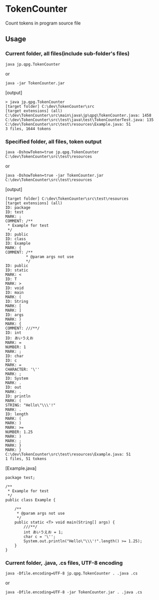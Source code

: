# TokenCounter
Count tokens in program source file

## Usage

### Current folder, all files(include sub-folder's files)
    java jp.qpg.TokenCounter 
or

    java -jar TokenCounter.jar 

[output]

    > java jp.qpg.TokenCounter
    [target folder] C:\dev\TokenCounter\src
    [target extensions] (all)
    C:\dev\TokenCounter\src\main\java\jp\qpg\TokenCounter.java: 1458
    C:\dev\TokenCounter\src\test\java\test\TokenCounterTest.java: 135
    C:\dev\TokenCounter\src\test\resources\Example.java: 51
    3 files, 1644 tokens
    
### Specified folder, all files, token output
    java -DshowToken=true jp.qpg.TokenCounter C:\dev\TokenCounter\src\test\resources 
or

    java -DshowToken=true -jar TokenCounter.jar C:\dev\TokenCounter\src\test\resources 

[output]

    [target folder] C:\dev\TokenCounter\src\test\resources
    [target extensions] (all)
    ID: package
    ID: test
    MARK: ;
    COMMENT: /**
     * Example for test
     */
    ID: public
    ID: class
    ID: Example
    MARK: {
    COMMENT: /**
             * @param args not use
             */
    ID: public
    ID: static
    MARK: <
    ID: T
    MARK: >
    ID: void
    ID: main
    MARK: (
    ID: String
    MARK: [
    MARK: ]
    ID: args
    MARK: )
    MARK: {
    COMMENT: ///**/
    ID: int
    ID: あいうえお
    MARK: =
    NUMBER: 1
    MARK: ;
    ID: char
    ID: c
    MARK: =
    CHARACTER: '\''
    MARK: ;
    ID: System
    MARK: .
    ID: out
    MARK: .
    ID: println
    MARK: (
    STRING: "Hello\"\\\'!"
    MARK: .
    ID: length
    MARK: (
    MARK: )
    MARK: >=
    NUMBER: 1.25
    MARK: )
    MARK: ;
    MARK: }
    MARK: }
    C:\dev\TokenCounter\src\test\resources\Example.java: 51
    1 files, 51 tokens

[Example.java]

    package test;
    
    /**
     * Example for test
     */
    public class Example {
    
        /**
         * @param args not use
         */
        public static <T> void main(String[] args) {
            ///**/
            int あいうえお = 1;
            char c = '\'';
            System.out.println("Hello\"\\\'!".length() >= 1.25);
        }
    }


### Current folder, .java, .cs files, UTF-8 encoding
    java -Dfile.encoding=UTF-8 jp.qpg.TokenCounter . .java .cs
or

    java -Dfile.encoding=UTF-8 -jar TokenCounter.jar . .java .cs
